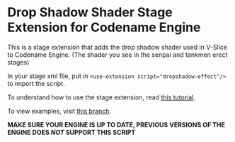 # Drop Shadow Shader Stage Extension for Codename Engine

This is a stage extension that adds the drop shadow shader used in V-Slice to Codename Engine. (The shader you see in the senpai and tankmen erect stages)

In your stage xml file, put in `<use-extension script="dropshadow-effect"/>` to import the script.

To understand how to use the stage extension, read [this tutorial](TUTORIAL.md).

To view examples, visit [this branch](https://github.com/maplesyruppppppp/cne-dropShadow/tree/examples).

**MAKE SURE YOUR ENGINE IS UP TO DATE, PREVIOUS VERSIONS OF THE ENGINE DOES *NOT* SUPPORT THIS SCRIPT**
